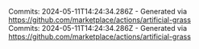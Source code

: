 Commits: 2024-05-11T14:24:34.286Z - Generated via https://github.com/marketplace/actions/artificial-grass
<br>
Commits: 2024-05-11T14:24:34.286Z - Generated via https://github.com/marketplace/actions/artificial-grass
<br>
